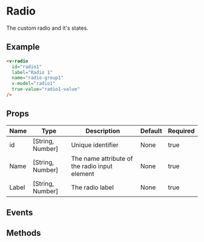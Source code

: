 # Radio
The custom radio and it's states.

## Example
<div class="p-3 border rounded-2 my-3 flex">
  <v-radio :checked="true" id="radio1" label="Radio 1" name="radio-group1" v-model="radio1" true-value="radio1-value" />
</div>

```html
<v-radio
  id="radio1"
  label="Radio 1"
  name="radio-group1"
  v-model="radio1"
  true-value="radio1-value"
/>
```


## Props
Name       | Type              | Description       | Default | Required
---------- | ----------------- | ----------------- | ------- | --------
id         | [String, Number]  | Unique identifier | None    | true
Name       | [String, Number]  | The name attribute of the radio input element | None    | true
Label      | [String, Number]  | The radio label   | None    | true

## Events

## Methods

<script>
export default {
  data() {
    return { radio1: '' };
  },
};
</script>
